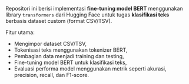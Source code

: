 Repositori ini berisi implementasi **fine-tuning model BERT** menggunakan library `transformers` dari Hugging Face untuk tugas **klasifikasi teks** berbasis dataset custom (format CSV/TSV).

Fitur utama:

* Mengimpor dataset CSV/TSV,
* Tokenisasi teks menggunakan tokenizer BERT,
* Pembagian data menjadi training dan testing,
* Fine-tuning model BERT untuk klasifikasi teks,
* Evaluasi performa model menggunakan metrik seperti akurasi, precision, recall, dan F1-score.

